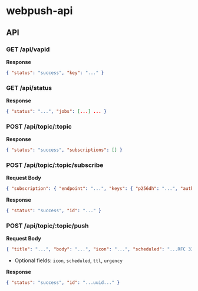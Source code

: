 # webpush-api

## API

### GET /api/vapid
**Response**
```json
{ "status": "success", "key": "..." }
```

### GET /api/status
**Response**
```json
{ "status": "...", "jobs": [...] ... }
```

### POST /api/topic/:topic
**Response**
```json
{ "status": "success", "subscriptions": [] }
```

### POST /api/topic/:topic/subscribe
**Request Body**
```json
{ "subscription": { "endpoint": "...", "keys": { "p256dh": "...", "auth": "..." } } }
```

**Response**
```json
{ "status": "success", "id": "..." }
```

### POST /api/topic/:topic/push
**Request Body**
```json
{ "title": "...", "body": "...", "icon": "...", "scheduled": "...RFC 3339..." }
```
* Optional fields: `icon`, `scheduled`, `ttl`, `urgency`

**Response**
```json
{ "status": "success", "id": "...uuid..." }
```